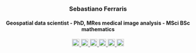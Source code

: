 <h3 align="center">Sebastiano Ferraris </h3>
<h4 align="center">Geospatial data scientist - PhD, MRes medical image analysis - MSci BSc mathematics </h4>
<!-- <p align="center">
  <a href="https://sebastianof.github.io/GeoDsBlog/">Add portfolio besides blg here</a>
</p> -->

<div align="center">
  <a href="mailto:sebastiano.ferraris@gmail.com">
    <img src="https://img.shields.io/badge/Email-FFFFFF?style=flat-square&logo=gmail&logoColor=black" alt="Email" style="height:20px;">
  </a>
  <a href="https://sebastianof.github.io/GeoDsBlog/" target="_blank">
    <img src="https://img.shields.io/badge/geospatial%20blog-FFFFFF?style=flat-square&logo=pinboard&logoColor=black" alt="Blog" style="height:20px;">
  </a>
  <a href="https://www.linkedin.com/in/ibis-redibis" target="_blank">
    <img src="https://img.shields.io/badge/LinkedIn-FFFFFF.svg?&style=flat-square&logo=linkedin&logoColor=black" alt="LinkedIn" style="height:20px;">
  </a>
  <a href="https://leetcode.com/u/SebastianoF/" target="_blank">
    <img src="https://img.shields.io/badge/LeetCode-FFFFFF.svg?style=flat-square&logo=leetcode&logoColor=black" alt="LeetCode" style="height:20px;">
  </a>
  <a href="https://scholar.google.com/citations?user=1tAeAI0AAAAJ&hl=en" target="_blank">
    <img src="https://img.shields.io/badge/Google%20Scholar-FFFFFF.svg?style=flat-square&logo=google-scholar&logoColor=black" alt="Google Scholar" style="height:20px;">
  </a>
  <a href="https://www.lavazza.co.uk/en/roast-and-ground-coffee/qualita-rossa" target="_blank">
    <img src="https://img.shields.io/badge/Productivity%20tips-FFFFFF.svg?style=flat-square&logo=product-hunt&logoColor=black" alt="productivity tips" style="height:20px;">
  </a>
</div>